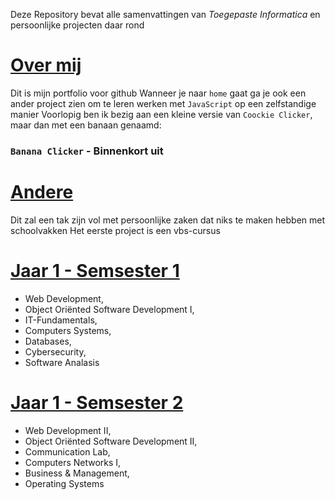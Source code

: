 Deze Repository bevat alle samenvattingen van _Toegepaste Informatica_ en persoonlijke projecten daar rond

# **[Over mij](https://robbe04.github.io/portfolio/)**
Dit is mijn portfolio voor github
Wanneer je naar `home` gaat ga je ook een ander project zien om te leren werken met `JavaScript` op een zelfstandige manier
Voorlopig ben ik bezig aan een kleine versie van `Coockie Clicker`, maar dan met een banaan genaamd:
### `Banana Clicker` - Binnenkort uit

# **[Andere](https://github.com/Robbe04/samenvattingen/tree/main/Andere)**
Dit zal een tak zijn vol met persoonlijke zaken dat niks te maken hebben met schoolvakken
Het eerste project is een vbs-cursus

 # **[Jaar 1 - Semsester 1](https://github.com/Robbe04/samenvattingen/tree/main/Samenvattingen_Semester_1_2023_2024)**  
 - Web Development,  
 - Object Oriënted Software Development I,   
 - IT-Fundamentals,   
 - Computers Systems,   
 - Databases,   
 - Cybersecurity,   
 - Software Analasis
    
 # **[Jaar 1 - Semsester 2](https://github.com/Robbe04/samenvattingen/tree/main/Samenvattingen_Semester_2_2023_2024)**  
 - Web Development II,   
 - Object Oriënted Software Development II,   
 - Communication Lab,   
 - Computers Networks I,   
 - Business & Management,   
 - Operating Systems

